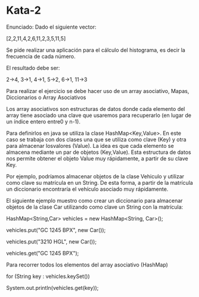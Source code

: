 # Kata-2

Enunciado:
Dado el siguiente vector:

[2,2,11,4,2,6,11,2,3,5,11,5]

Se pide realizar una aplicación para el cálculo del histograma, es decir la frecuencia de cada número.

El resultado debe ser:

2->4, 3->1, 4->1, 5->2, 6->1, 11->3

Para realizar el ejercicio se debe hacer uso de un array asociativo, Mapas, Diccionarios o Array Asociativos

Los array asociativos son estructuras de datos donde cada elemento del array tiene asociado una clave que usaremos para recuperarlo (en lugar de un índice entero entre0 y n-1).

Para definirlos en java se utiliza la clase HashMap<Key,Value>. En este caso se trabaja con dos clases una que se utiliza como clave (Key) y otra para almacenar losvalores (Value). La idea es que cada elemento se almacena mediante un par de
objetos (Key,Value). Esta estructura de datos nos permite obtener el objeto Value muy rápidamente, a partir de su clave Key.

Por ejemplo, podríamos almacenar objetos de la clase Vehiculo y utilizar como clave su matrícula en un String. De esta forma, a partir de la matrícula un diccionario encontraría el vehículo asociado muy rápidamente.

El siguiente ejemplo muestro como crear un diccionario para almacenar objetos de la clase Car utilizando como clave un String con la matrícula: 

HashMap<String,Car> vehicles = new HashMap<String, Car>();

vehicles.put("GC 1245 BPX", new Car());

vehicles.put("3210 HGL", new Car());

vehicles.get("GC 1245 BPX");

Para recorrer todos los elementos del array asociativo (HashMap)

for (String key : vehicles.keySet())

System.out.println(vehicles.get(key));
